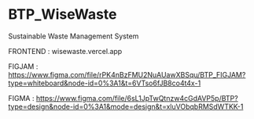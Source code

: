 # BTP_WiseWaste
Sustainable Waste Management System

FRONTEND : wisewaste.vercel.app

FIGJAM : https://www.figma.com/file/rPK4nBzFMU2NuAUawXBSqu/BTP_FIGJAM?type=whiteboard&node-id=0%3A1&t=6VTso6fJB8co4t4x-1

FIGMA : https://www.figma.com/file/6sL1JpTwQtnzw4cGdAVP5p/BTP?type=design&node-id=0%3A1&mode=design&t=xluVObqbRMSdWTKK-1